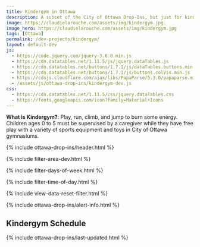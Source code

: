 ```yaml
---
title: Kindergym in Ottawa
description: A subset of the City of Ottawa Drop-Ins, but just for kindergym!
image: https://claudielarouche.com/assets/img/kindergym.jpg
image_hero: https://claudielarouche.com/assets/img/kindergym.jpg
tags: [Ottawa]
permalink: /dev-projects/kindergym/
layout: default-dev
js:
  - https://code.jquery.com/jquery-3.6.0.min.js
  - https://cdn.datatables.net/1.11.5/js/jquery.dataTables.js
  - https://cdn.datatables.net/buttons/1.7.1/js/dataTables.buttons.min.js
  - https://cdn.datatables.net/buttons/1.7.1/js/buttons.colVis.min.js
  - https://cdnjs.cloudflare.com/ajax/libs/PapaParse/5.3.0/papaparse.min.js
  - /assets/js/ottawa-drop-ins/kindergym-dev.js
css: 
  - https://cdn.datatables.net/1.11.5/css/jquery.dataTables.css
  - https://fonts.googleapis.com/icon?family=Material+Icons
---
```


**What is Kindergym?**: Play, run, climb, and jump to burn some energy. Children ages 0 to 5 must be supervised by a caregiver while they have free play with a variety of sports equipment and toys in City of Ottawa gymnasiums.

{% include ottawa-drop-ins/header.html %}      

{% include filter-area-dev.html %}   

{% include filter-days-of-week.html %}   

{% include filter-time-of-day.html %}   

{% include view-data-reset-filter.html %}   

{% include ottawa-drop-ins/alert-info.html %}  

## Kindergym Schedule

{% include ottawa-drop-ins/last-updated.html %}  

<div id="csvData"></div>